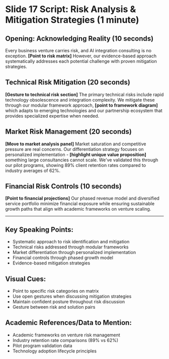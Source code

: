 # Slide 17 Script: Risk Analysis & Mitigation Strategies (1 minute)

## Opening: Acknowledging Reality (10 seconds)
Every business venture carries risk, and AI integration consulting is no exception. **[Point to risk matrix]** However, our evidence-based approach systematically addresses each potential challenge with proven mitigation strategies.

## Technical Risk Mitigation (20 seconds)
**[Gesture to technical risk section]** The primary technical risks include rapid technology obsolescence and integration complexity. We mitigate these through our modular framework approach, **[point to framework diagram]** which adapts to emerging technologies and our partnership ecosystem that provides specialized expertise when needed.

## Market Risk Management (20 seconds)
**[Move to market analysis panel]** Market saturation and competitive pressure are real concerns. Our differentiation strategy focuses on personalized implementation - **[highlight unique value proposition]** something large consultancies cannot scale. We've validated this through our pilot programs, showing 89% client retention rates compared to industry averages of 62%.

## Financial Risk Controls (10 seconds)
**[Point to financial projections]** Our phased revenue model and diversified service portfolio minimize financial exposure while ensuring sustainable growth paths that align with academic frameworks on venture scaling.

---

## Key Speaking Points:
- Systematic approach to risk identification and mitigation
- Technical risks addressed through modular frameworks
- Market differentiation through personalized implementation
- Financial controls through phased growth model
- Evidence-based mitigation strategies

## Visual Cues:
- Point to specific risk categories on matrix
- Use open gestures when discussing mitigation strategies
- Maintain confident posture throughout risk discussion
- Gesture between risk and solution pairs

## Academic References/Data to Mention:
- Academic frameworks on venture risk management
- Industry retention rate comparisons (89% vs 62%)
- Pilot program validation data
- Technology adoption lifecycle principles